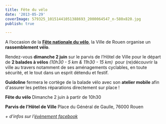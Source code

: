 ```yaml
---
title: Fête du vélo
date: '2013-05-29'
coverImage: 579325_10151441051388693_2000064547_n-580x820.jpg
publish: true

---
```

A l’occasion de la [**Fête nationale du vélo**](http://www.rouen.fr/velo), la Ville de Rouen organise un **rassemblement vélo**.

Rendez-vous **dimanche 2 juin** sur le parvis de l’Hôtel de Ville pour le départ de **2 balades à vélos** _(10h30 - 5 km & 11h30 - 15 km)_  pour (re)découvrir la ville au travers notamment de ses aménagements cyclables, en toute sécurité, et le tout dans un esprit détendu et festif.

**Guidoline** fermera le cortège de la balade vélo avec son **atelier mobile** afin d'assurer les petites réparations directement sur place !

**Fête du vélo** Dimanche 2 juin à partir de 10h30

**Parvis de l’Hôtel de Ville** Place du Général de Gaulle, 76000 Rouen

_+ d’infos sur l’_[_évènement facebook_](https://www.facebook.com/events/659739957376129/)